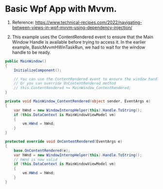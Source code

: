# Basic Wpf App with Mvvm.

1. Reference:
https://www.technical-recipes.com/2022/navigating-between-views-in-wpf-mvvm-using-dependency-injection/

2. This example uses the ContentRendered event to ensure that the Main Window Handle is available before trying to access it. In the earlier example, BasicMvvmHWinTaskRun, we had to wait for the window handle to be ready.

```cs
public MainWindow()
{
    InitializeComponent();

    // You can use the ContentRendered event to ensure the window handle is valid
    // Or you can override OnContentRendered method
    // this.ContentRendered += MainWindow_ContentRendered;
}

private void MainWindow_ContentRendered(object sender, EventArgs e)
{
    var hWnd = new WindowInteropHelper(this).Handle.ToString();
    if (this.DataContext is MainWindowViewModel vm)
    {
        vm.HWnd = hWnd;
    }
}

protected override void OnContentRendered(EventArgs e)
{
    base.OnContentRendered(e);
    var hWnd = new WindowInteropHelper(this).Handle.ToString();
    // hWnd is now valid
    if (this.DataContext is MainWindowViewModel vm)
    {
        vm.HWnd = hWnd;
    }
}
```
